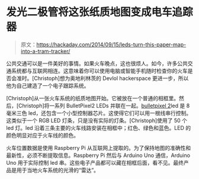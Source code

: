 # 发光二极管将这张纸质地图变成电车追踪器

> 原文：<https://hackaday.com/2014/09/15/leds-turn-this-paper-map-into-a-tram-tracker/>

公共交通可以是一件美好的事情。如果火车晚点，这也很烦人。如今，许多公共交通系统都与互联网相连。这意味着你可以使用电脑或智能手机随时检查你的火车是否会准时。[Christoph]想为奥地利林茨的 Devlol hackerspace 更进一步，所以他为自己建造了一个电子跟踪系统。

[Christoph]从一张火车系统的纸质地图开始。它被放在一个普通的相框里。然后，[Christoph]将一系列 BulletPixel2 LEDs 并联在一起。[bulletpixel 2](http://samuraicircuits.com/merch/index.php?id_product=58&controller=product "BulletPixel2")led 是 8 毫米三色 led，还包含一个小型控制器芯片。这使得它们可以用一根线串行控制。这类似于一个 RGB LED 灯条，只是没有实际的灯条。[Christoph]使用了 50 个 led 灯。led 沿着三条主要的火车线路安装在相框中；红色、绿色和蓝色。LED 的颜色明显对应于火车线的颜色。

火车位置数据是使用 Raspberry Pi 从互联网上提取的。为了保持地图的准确性和最新性，必须不断提取信息。Raspberry Pi 然后与 Arduino Uno 通信，Arduino Uno 用于实际控制 led 串。这些电子产品都可以藏在相框后面，看不见。最终产品是用于当地火车系统的光滑的“雷达”。